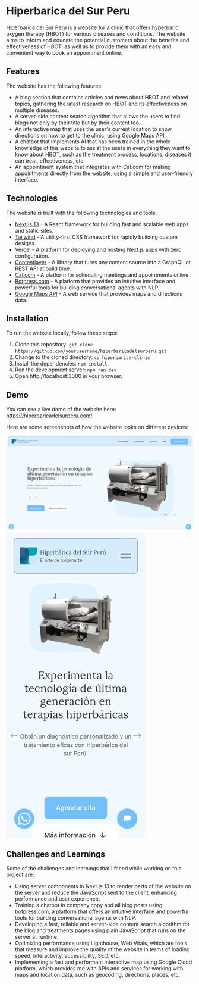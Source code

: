 # Hiperbarica del Sur Peru

Hiperbarica del Sur Peru is a website for a clinic that offers hyperbaric oxygen therapy (HBOT) for various diseases and conditions. The website aims to inform and educate the potential customers about the benefits and effectiveness of HBOT, as well as to provide them with an easy and convenient way to book an appointment online.

## Features

The website has the following features:

- A blog section that contains articles and news about HBOT and related topics, gathering the latest research on HBOT and its effectiveness on multiple diseases.
- A server-side content search algorithm that allows the users to find blogs not only by their title but by their content too.
- An interactive map that uses the user's current location to show directions on how to get to the clinic, using Google Maps API.
- A chatbot that implements AI that has been trained in the whole knowledge of this website to assist the users in everything they want to know about HBOT, such as the treatment process, locations, diseases it can treat, effectiveness, etc.
- An appointment system that integrates with Cal.com for making appointments directly from the website, using a simple and user-friendly interface.

## Technologies

The website is built with the following technologies and tools:

- [Next.js 13](https://nextjs.org/) - A React framework for building fast and scalable web apps and static sites.
- [Tailwind](https://tailwindcss.com/) - A utility-first CSS framework for rapidly building custom designs.
- [Vercel](https://vercel.com/) - A platform for deploying and hosting Next.js apps with zero configuration.
- [Contentlayer](https://contentlayer.dev/) - A library that turns any content source into a GraphQL or REST API at build time.
- [Cal.com](https://cal.com/) - A platform for scheduling meetings and appointments online.
- [Botpress.com](https://botpress.com/) - A platform that provides an intuitive interface and powerful tools for building conversational agents with NLP.
- [Google Maps API](https://developers.google.com/maps) - A web service that provides maps and directions data.

## Installation

To run the website locally, follow these steps:

1. Clone this repository: `git clone https://github.com/yourusername/hiperbaricadelsurperu.git`
2. Change to the cloned directory: `cd hiperbarica-clinic`
3. Install the dependencies: `npm install`
4. Run the development server: `npm run dev`
5. Open http://localhost:3000 in your browser.

## Demo

You can see a live demo of the website here: https://hiperbaricadelsurperu.com/

Here are some screenshots of how the website looks on different devices:

![Desktop screenshot](desktop.png)
![Mobile screenshot](mobile.png)

## Challenges and Learnings

Some of the challenges and learnings that I faced while working on this project are:

- Using server components in Next.js 13 to render parts of the website on the server and reduce the JavaScript sent to the client, enhancing performance and user experience.
- Training a chatbot in company copy and all blog posts using botpress.com, a platform that offers an intuitive interface and powerful tools for building conversational agents with NLP.
- Developing a fast, reliable and server-side content search algorithm for the blog and treatments pages using plain JavaScript that runs on the server at runtime.
- Optimizing performance using Lighthouse, Web Vitals, which are tools that measure and improve the quality of the website in terms of loading speed, interactivity, accessibility, SEO, etc.
- Implementing a fast and performant interactive map using Google Cloud platform, which provides me with APIs and services for working with maps and location data, such as geocoding, directions, places, etc.
